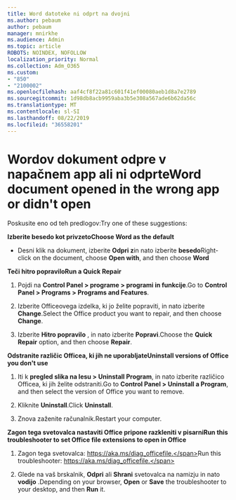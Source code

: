 ```yaml
---
title: Word datoteke ni odprt na dvojni
ms.author: pebaum
author: pebaum
manager: mnirkhe
ms.audience: Admin
ms.topic: article
ROBOTS: NOINDEX, NOFOLLOW
localization_priority: Normal
ms.collection: Adm_O365
ms.custom:
- "850"
- "2100002"
ms.openlocfilehash: aaf4cf8f22a81c601f41ef00080aeb1d8a7e2789
ms.sourcegitcommit: 1d98db8acb9959aba3b5e308a567ade6b62da56c
ms.translationtype: MT
ms.contentlocale: sl-SI
ms.lasthandoff: 08/22/2019
ms.locfileid: "36558201"
---
```

# <a name="word-document-opened-in-the-wrong-app-or-didnt-open"></a><span data-ttu-id="70b5a-102">Wordov dokument odpre v napačnem app ali ni odprte</span><span class="sxs-lookup"><span data-stu-id="70b5a-102">Word document opened in the wrong app or didn't open</span></span>

<span data-ttu-id="70b5a-103">Poskusite eno od teh predlogov:</span><span class="sxs-lookup"><span data-stu-id="70b5a-103">Try one of these suggestions:</span></span>

<span data-ttu-id="70b5a-104">**Izberite besedo kot privzeto**</span><span class="sxs-lookup"><span data-stu-id="70b5a-104">**Choose Word as the default**</span></span>

- <span data-ttu-id="70b5a-105">Desni klik na dokument, izberite **Odpri z**in nato izberite **besedo**</span><span class="sxs-lookup"><span data-stu-id="70b5a-105">Right-click on the document, choose **Open with**, and then choose **Word**</span></span>

<span data-ttu-id="70b5a-106">**Teči hitro popravilo**</span><span class="sxs-lookup"><span data-stu-id="70b5a-106">**Run a Quick Repair**</span></span>

1. <span data-ttu-id="70b5a-107">Pojdi na **Control Panel > programe > programi in funkcije**.</span><span class="sxs-lookup"><span data-stu-id="70b5a-107">Go to **Control Panel > Programs > Programs and Features**.</span></span>

2. <span data-ttu-id="70b5a-108">Izberite Officeovega izdelka, ki jo želite popraviti, in nato izberite **Change**.</span><span class="sxs-lookup"><span data-stu-id="70b5a-108">Select the Office product you want to repair, and then choose **Change**.</span></span>

3. <span data-ttu-id="70b5a-109">Izberite **Hitro popravilo** , in nato izberite **Popravi**.</span><span class="sxs-lookup"><span data-stu-id="70b5a-109">Choose the **Quick Repair** option, and then choose **Repair**.</span></span>

<span data-ttu-id="70b5a-110">**Odstranite različic Officea, ki jih ne uporabljate**</span><span class="sxs-lookup"><span data-stu-id="70b5a-110">**Uninstall versions of Office you don't use**</span></span>

1. <span data-ttu-id="70b5a-111">Iti k **pregled slika na lesu > Uninstall Program**, in nato izberite različico Officea, ki jih želite odstraniti.</span><span class="sxs-lookup"><span data-stu-id="70b5a-111">Go to **Control Panel > Uninstall a Program**, and then select the version of Office you want to remove.</span></span>

2. <span data-ttu-id="70b5a-112">Kliknite **Uninstall**.</span><span class="sxs-lookup"><span data-stu-id="70b5a-112">Click **Uninstall**.</span></span>

3. <span data-ttu-id="70b5a-113">Znova zaženite računalnik.</span><span class="sxs-lookup"><span data-stu-id="70b5a-113">Restart your computer.</span></span>

<span data-ttu-id="70b5a-114">**Zagon tega svetovalca nastaviti Office pripone razkleniti v pisarni**</span><span class="sxs-lookup"><span data-stu-id="70b5a-114">**Run this troubleshooter to set Office file extensions to open in Office**</span></span>

1. <span data-ttu-id="70b5a-115">Zagon tega svetovalca: https://aka.ms/diag_officefile.</span><span class="sxs-lookup"><span data-stu-id="70b5a-115">Run this troubleshooter: https://aka.ms/diag_officefile.</span></span>

2. <span data-ttu-id="70b5a-116">Glede na vaš brskalnik, **Odpri** ali **Shrani** svetovalca na namizju in nato **vodijo** .</span><span class="sxs-lookup"><span data-stu-id="70b5a-116">Depending on your browser, **Open** or **Save** the troubleshooter to your desktop, and then **Run** it.</span></span>
